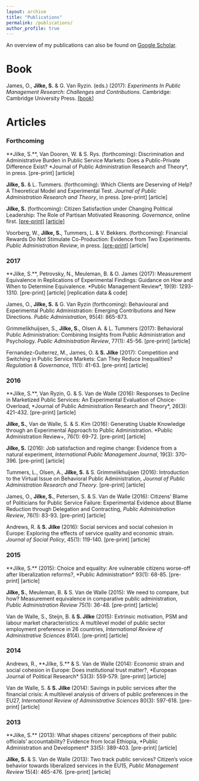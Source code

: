 ```yaml
---
layout: archive
title: "Publications"
permalink: /publications/
author_profile: true
---
```


An overview of my publications can also be found on <a href="https://scholar.google.com/citations?user=PA7TqeEAAAAJ&hl=en&oi=ao" target="_blank"><u>Google Scholar</u></a>.
     

# Book
James, O., **Jilke, S.** & G. Van Ryzin. (eds.) (2017): *Experiments In Public Management Research: Challenges and Contributions*. Cambridge: Cambridge University Press.  <a href="http://admin.cambridge.org/se/academic/subjects/management/management-general-interest/experiments-public-management-research-challenges-and-contributions?format=PB#vxdAgU7iD4g0rV2E.97" target="_blank"><u>[book]</u></a>
     

# Articles
<h3>Forthcoming</h3>
**Jilke, S.**, Van Dooren, W. & S. Rys. (forthcoming): Discrimination and Administrative Burden in Public Service Markets: Does a Public-Private Difference Exist? *Journal of Public Administration Research and Theory*, in press.  [pre-print]  [article]

**Jilke, S.** & L. Tummers. (forthcoming): Which Clients are Deserving of Help? A Theoretical Model and Experimental Test. *Journal of Public Administration Research and Theory*, in press.  [pre-print]  [article]

**Jilke, S.** (forthcoming): Citizen Satisfaction under Changing Political Leadership: The Role of Partisan Motivated Reasoning. *Governance*, online first.  <a href="https://papers.ssrn.com/sol3/papers.cfm?abstract_id=3024855" target="_blank"><u>[pre-print]</u></a>  <a href="http://onlinelibrary.wiley.com/doi/10.1111/gove.12317/full" target="_blank"><u>[article]</u></a>

Voorberg, W., **Jilke, S.**, Tummers, L. & V. Bekkers. (forthcoming): Financial Rewards Do Not Stimulate Co-Production: Evidence from Two Experiments. *Public Administration Review*, in press.  <a href="https://papers.ssrn.com/sol3/papers.cfm?abstract_id=3076096" target="_blank"><u>[pre-print]</u></a>  [article]
     

<h3>2017</h3>
**Jilke, S.**, Petrovsky, N., Meuleman, B. & O. James (2017): Measurement Equivalence in Replications of Experimental Findings: Guidance on How and When to Determine Equivalence. *Public Management Review*, 19(9): 1293-1310.  [pre-print]  [article]  [replication data & code]

James, O., **Jilke, S.** & G. Van Ryzin (forthcoming): Behavioural and Experimental Public Administration: Emerging Contributions and New Directions. *Public Administration*, 95(4): 865-873.

Grimmelikhuijsen, S., **Jilke, S.**, Olsen A. & L. Tummers (2017): Behavioral Public Administration: Combining Insights from Public Administration and Psychology. *Public Administration Review*, 77(1): 45-56.  [pre-print]  [article]

Fernandez-Guiterrez, M., James, O. & **S. Jilke** (2017): Competition and Switching in Public Service Markets: Can They Reduce Inequalities? *Regulation & Governance*, 11(1): 41-63.  [pre-print]  [article]
     

<h3>2016</h3>
**Jilke, S.**, Van Ryzin, G. & S. Van de Walle (2016): Responses to Decline in Marketized Public Services: An Experimental Evaluation of Choice-Overload, *Journal of Public Administration Research and Theory*, 26(3): 421-432.  [pre-print]  [article]

**Jilke, S.**, Van de Walle, S. & S. Kim (2016): Generating Usable Knowledge through an Experimental Approach to Public Administration. *Public Administration Review+, 76(1): 69-72.  [pre-print]  [article]

**Jilke, S.** (2016): Job satisfaction and regime change: Evidence from a natural experiment, *International Public Management Journal*, 19(3): 370-396.  [pre-print]  [article]

Tummers, L., Olsen, A., **Jilke, S.** & S. Grimmelikhuijsen (2016): Introduction to the Virtual Issue on Behavioral Public Administration, *Journal of Public Administration Research and Theory*.  [pre-print]  [article]

James, O., **Jilke, S.**, Petersen, S. & S. Van de Walle (2016): Citizens’ Blame of Politicians for Public Service Failure: Experimental Evidence about Blame Reduction through Delegation and Contracting, *Public Administration Review*, 76(1): 83-93.  [pre-print]  [article]

Andrews, R. & **S. Jilke** (2016): Social services and social cohesion in Europe: Exploring the effects of service quality and economic strain. *Journal of Social Policy*, 45(1): 119-140.  [pre-print]  [article]
     

<h3>2015</h3>
**Jilke, S.** (2015): Choice and equality: Are vulnerable citizens worse-off after liberalization reforms?, *Public Administration* 93(1): 68-85.  [pre-print]  [article]

**Jilke, S.**, Meuleman, B. & S. Van de Walle (2015): We need to compare, but how? Measurement equivalence in comparative public administration, *Public Administration Review* 75(1): 36-48.  [pre-print]  [article]

Van de Walle, S., Steijn, B. & **S. Jilke** (2015): Extrinsic motivation, PSM and labour market characteristics: A multilevel model of public sector employment preference in 26 countries, *International Review of Administrative Sciences* 81(4).  [pre-print]  [article]
     

<h3>2014</h3>
Andrews, R., **Jilke, S.** & S. Van de Walle (2014): Economic strain and social cohesion in Europe: Does institutional trust matter?, *European Journal of Political Research* 53(3): 559-579.  [pre-print]  [article]

Van de Walle, S. & **S. Jilke** (2014): Savings in public services after the financial crisis: A multilevel analysis of drivers of public preferences in the EU27, *International Review of Administrative Sciences* 80(3): 597-618.  [pre-print]  [article]
     

<h3>2013</h3>
**Jilke, S.** (2013): What shapes citizens’ perceptions of their public officials’ accountability? Evidence from local Ethiopia, *Public Administration and Development* 33(5): 389-403.  [pre-print]  [article]

**Jilke, S.** &  S. Van de Walle (2013):  Two track public services? Citizen’s voice behavior towards liberalized services in the EU15, *Public Management Review* 15(4): 465-476.  [pre-print]  [article]
